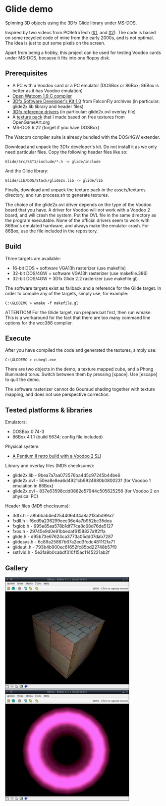 # Glide demo

Spinning 3D objects using the 3Dfx Glide library under MS-DOS. 

Inspired by two videos from PCRetroTech ([#1](https://www.youtube.com/watch?v=jjbqfmbs6Q8), 
and [#2](https://www.youtube.com/watch?v=i47tSCI0L2w)). The code is based 
on some recycled code of mine from the early 2000s, and is not optimal. The 
idea is just to put some pixels on the screen.

Apart from being a hobby, this project can be used for testing Voodoo cards 
under MS-DOS, because it fits into one floppy disk.

## Prerequisites

* A PC with a Voodoo card or a PC emulator (DOSBox or 86Box; 86Box is better as it has Voodoo emulation)
* [Open Watcom 1.9 C compiler](https://github.com/open-watcom/open-watcom-1.9/releases/download/ow1.9/open-watcom-c-dos-1.9.exe)
* [3Dfx Software Developer's Kit 1.0](http://falconfly.3dfx.pl/downloads/3dfx_Software_Developer_Kit_v10.rar) from FalconFly archives (in particular: glide2x.lib library and header files)
* [3Dfx reference drivers](https://www.vogonsdrivers.com/index.php?catid=12) (in particular: glide2x.ovl overlay file)
* A [texture pack](https://drive.google.com/file/d/1e9myBNpWHDAlyTtKmfqpKNdgcAeiuVQ_/view?usp=share_link) that I made based on free textures from OpenGameArt.org
* MS-DOS 6.22 (forget if you have DOSBox)

The Watcom compiler suite is already bundled with the DOS/4GW extender.

Download and unpack the 3Dfx developer's kit. Do not install it as we only 
need particular files. Copy the following header files like so:

    Glide/Src/SST1/include/*.h -> glide/include

And the Glide library:

    Glide/Lib/DOS/Stack/glide2x.lib -> glide/lib

Finally, download and unpack the texture pack in the assets/textures directory, 
and run process.sh to generate textures.

The choice of the glide2x.ovl driver depends on the type of the Voodoo board
that you have. A driver for Voodoo will not work with a Voodoo 2 board, and 
will crash the system. Put the OVL file in the same directory as the program 
executable. None of the official drivers seem to work with 86Box's emulated 
hardware, and always make the emulator crash. For 86Box, use the file included 
in the repository.

## Build

Three targets are available:

* 16-bit DOS + software VGA13h rasterizer (use makefile)
* 32-bit DOS/4GW + software VGA13h rasterizer (use makefile.386)
* 32-bit DOS/4GW + 3Dfx Glide 2.2 rasterizer (use makefile.gl)

The software targets exist as fallback and a reference for the Glide target. 
In order to compile any of the targets, simply use, for example:

    C:\GLDDEMO > wmake -f makefile.gl

ATTENTION! For the Glide target, run prepare.bat first, then run wmake. This 
is a workaround for the fact that there are too many command line options for 
the wcc386 compiler.

## Execute

After you have compiled the code and generated the textures, simply use:

    C:\GLDDEMO > cubegl.exe

There are two objects in the demo, a texture mapped cube, and a Phong 
illuminated torus. Switch between them by pressing [space]. Use [escape] to 
quit the demo. 

The software rasterizer cannot do Gouraud shading together with texture 
mapping, and does not use perspective correction.

## Tested platforms & libraries

Emulators:
* DOSBox 0.74-3
* 86Box 4.1.1 (build 5634; config file included)

Physical system:
* [A Pentium II retro build with a Voodoo 2 SLI](https://www.vogons.org/viewtopic.php?p=1244505#p1244505)

Library and overlay files (MD5 checksums):
* glide2x.lib - 9bea7a7aa072576ba4d5c97245b44be6
* glide2x.ovl - 50ea8e8ea6d4921cb9924680b080023f (for Voodoo 1 emulation in 86Box)
* glide2x.ovl - 837e63598cdd0882e57944c505625256 (for Voodoo 2 on physical PC)

Header files (MD5 checksums):
* 3dfx.h - a8bbbab4e4254406434a8a213abd99a2  
* fxdll.h - f6cd9a236299eec36e4a7b952bc35dea
* fxglob.h - 995e85ea578b1df77ce8c68d76de5127
* fxos.h - 29745e9d0e91bbedaf6158827a1f2ffa
* glide.h - d95b73e67624ca3773a05dd07dab7287
* glidesys.h - 6c89a25867b67a2ed3fcdc4811f2fa71
* glideutl.h - 793b4b900ec61652fc85bd22748b57f9
* sst1vid.h - 5e3fa9b0cabdf310f15ac1145221ab2f

## Gallery

<img src="./gallery/cube.png" alt="Cube image" width="400" />

<img src="./gallery/torus.png" alt="Torus image" width="400" />

